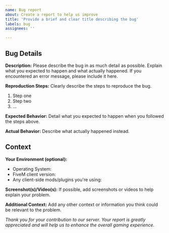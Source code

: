 ```yaml
---
name: Bug report
about: Create a report to help us improve
title: 'Provide a brief and clear title describing the bug'
labels: bug
assignees: ''

---
```


## Bug Details

**Description:** Please describe the bug in as much detail as possible. Explain what you expected to happen and what actually happened. If you encountered an error message, please include it here.

**Reproduction Steps:** Clearly describe the steps to reproduce the bug. 
1. Step one
2. Step two
3. ...

**Expected Behavior:** Detail what you expected to happen when you followed the steps above.

**Actual Behavior:** Describe what actually happened instead.

## Context

**Your Environment (optional):** 
- Operating System:
- FiveM client version:
- Any client-side mods/plugins you're using:

**Screenshot(s)/Video(s):** If possible, add screenshots or videos to help explain your problem. 

**Additional Context:** Add any other context or information you think could be relevant to the problem.

_Thank you for your contribution to our server. Your report is greatly appreciated and will help us to enhance the overall gaming experience._
